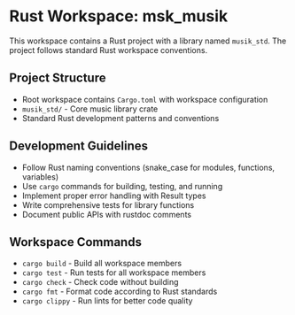<!-- Use this file to provide workspace-specific custom instructions to Copilot. For more details, visit https://code.visualstudio.com/docs/copilot/copilot-customization#_use-a-githubcopilotinstructionsmd-file -->

# Rust Workspace: msk_musik

This workspace contains a Rust project with a library named `musik_std`. The project follows standard Rust workspace conventions.

## Project Structure

- Root workspace contains `Cargo.toml` with workspace configuration
- `musik_std/` - Core music library crate
- Standard Rust development patterns and conventions

## Development Guidelines

- Follow Rust naming conventions (snake_case for modules, functions, variables)
- Use `cargo` commands for building, testing, and running
- Implement proper error handling with Result types
- Write comprehensive tests for library functions
- Document public APIs with rustdoc comments

## Workspace Commands

- `cargo build` - Build all workspace members
- `cargo test` - Run tests for all workspace members
- `cargo check` - Check code without building
- `cargo fmt` - Format code according to Rust standards
- `cargo clippy` - Run lints for better code quality
